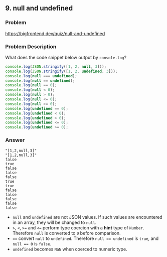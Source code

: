 ## 9. null and undefined

### Problem

https://bigfrontend.dev/quiz/null-and-undefined

### Problem Description

What does the code snippet below output by `console.log`?

```js
console.log(JSON.stringify([1, 2, null, 3]));
console.log(JSON.stringify([1, 2, undefined, 3]));
console.log(null === undefined);
console.log(null == undefined);
console.log(null == 0);
console.log(null < 0);
console.log(null > 0);
console.log(null <= 0);
console.log(null >= 0);
console.log(undefined == 0);
console.log(undefined < 0);
console.log(undefined > 0);
console.log(undefined <= 0);
console.log(undefined >= 0);
```

### Answer

```
"[1,2,null,3]"
"[1,2,null,3]"
false
true
false
false
false
true
true
false
false
false
false
false
```

- `null` and `undefined` are not JSON values. If such values are encountered in an array, they will be changed to `null`.
- `>`, `<`, `>=` and `<=` perform type coercion with a **hint** type of `Number`. Therefore `null` is converted to `0` before comparison.
- `==` convert `null` to `undefined`. Therefore `null == undefined` is `true`, and `null == 0` is `false`.
- `undefined` becomes `NaN` when coerced to numeric type.
